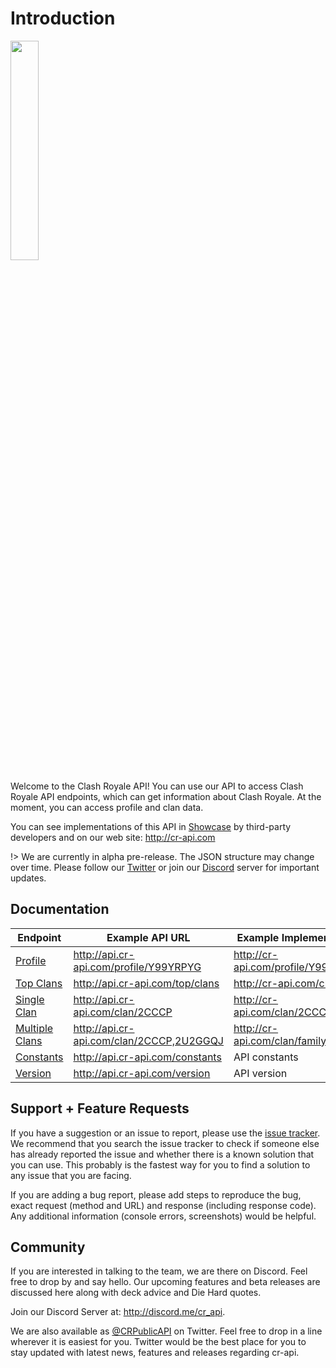 # Introduction

<img width="30%" height="30%" src="https://raw.githubusercontent.com/cr-api/cr-api-docs/master/docs/img/cr-api-logo-b.png">

Welcome to the Clash Royale API! You can use our API to access Clash Royale API endpoints, which can get information about Clash Royale. At the moment, you can access profile and clan data.

You can see implementations of this API in [Showcase](showcase.md) by third-party developers and on our web site: http://cr-api.com

!> We are currently in alpha pre-release. The JSON structure may change over time. Please follow our [Twitter](http://twitter.com/CRPublicAPI) or join our [Discord](http://discord.me/cr_api) server for important updates.

## Documentation

Endpoint | Example API URL | Example Implementation
--- | --- | ---
[Profile](/profile/profile.md) | http://api.cr-api.com/profile/Y99YRPYG | http://cr-api.com/profile/Y99YRPYG
[Top Clans](/clans/top_clans.md) | http://api.cr-api.com/top/clans | http://cr-api.com/clans
[Single Clan](/clans/single_clan.md) | http://api.cr-api.com/clan/2CCCP | http://cr-api.com/clan/2CCCP
[Multiple Clans](/clans/multiple_clans.md) | http://api.cr-api.com/clan/2CCCP,2U2GGQJ | http://cr-api.com/clan/family/racf
[Constants](/info/constants.md) | http://api.cr-api.com/constants | API constants
[Version](/info/version.md) | http://api.cr-api.com/version | API version

## Support + Feature Requests

If you have a suggestion or an issue to report, please use the [issue tracker](https://github.com/cr-api/cr-api/issues). We recommend that you search the issue tracker to check if someone else has already reported the issue and whether there is a known solution that you can use. This probably is the fastest way for you to find a solution to any issue that you are facing.

If you are adding a bug report, please add steps to reproduce the bug, exact request (method and URL) and response (including response code). Any additional information (console errors, screenshots) would be helpful.

## Community

If you are interested in talking to the team, we are there on Discord. Feel free to drop by and say hello. Our upcoming features and beta releases are discussed here along with deck advice and Die Hard quotes.

Join our Discord Server at: http://discord.me/cr_api.

We are also available as [@CRPublicAPI](http://twitter.com/CRPublicAPI) on Twitter. Feel free to drop in a line wherever it is easiest for you. Twitter would be the best place for you to stay updated with latest news, features and releases regarding cr-api.
